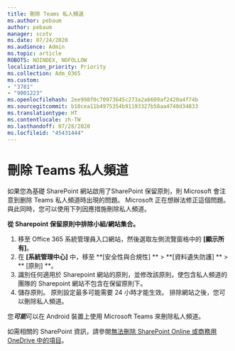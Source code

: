 ```yaml
---
title: 刪除 Teams 私人頻道
ms.author: pebaum
author: pebaum
manager: scotv
ms.date: 07/24/2020
ms.audience: Admin
ms.topic: article
ROBOTS: NOINDEX, NOFOLLOW
localization_priority: Priority
ms.collection: Adm_O365
ms.custom:
- "3781"
- "9001223"
ms.openlocfilehash: 2ee998f0c70973645c273a2a6609af2420a4f74b
ms.sourcegitcommit: b10cea11b4975354b91193327b58aa4740d34833
ms.translationtype: HT
ms.contentlocale: zh-TW
ms.lasthandoff: 07/28/2020
ms.locfileid: "45431444"
---
```

# <a name="delete-a-teams-private-channel"></a>刪除 Teams 私人頻道

如果您為基礎 SharePoint 網站啟用了SharePoint 保留原則，則 Microsoft 會注意到删除 Teams 私人頻道時出現的問題。 Microsoft 正在想辦法修正這個問題。 與此同時，您可以使用下列因應措施刪除私人頻道。

**從 Sharepoint 保留原則中排除小組/網站集合。**

1. 移至 Office 365 系統管理員入口網站，然後選取左側流覽窗格中的 **[顯示所有]**。
2. 在 **[系統管理中心]** 中，移至 **[安全性與合規性] ** > **[資料遺失防護] ** > ** [原則] **。
3. 識別任何適用於 Sharepoint 網站的原則，並修改該原則，使包含私人頻道的團隊的 Sharepoint 網站不包含在保留原則下。
4. 儲存原則。
    原則設定最多可能需要 24 小時才能生效。
    排除網站之後，您可以刪除私人頻道。  
    
您***可能***可以在 Android 裝置上使用 Microsoft Teams 來刪除私人頻道。 

如需相關的 SharePoint 資訊，請參閱[無法刪除 SharePoint Online 或商務用 OneDrive 中的項目](https://docs.microsoft.com/alchemyinsights/retention-policy-ediscovery-hold)。